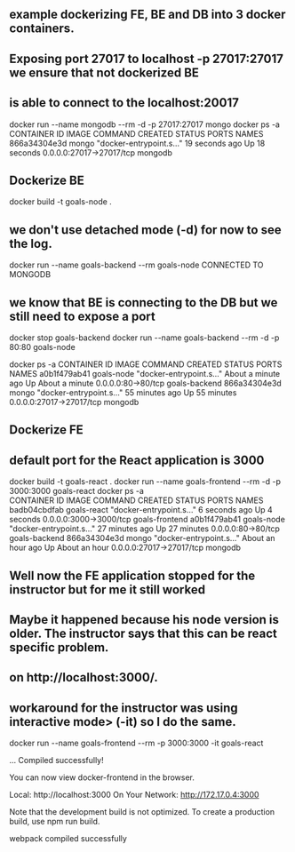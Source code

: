 ## example dockerizing FE, BE and DB into 3 docker containers.

## Exposing port 27017 to localhost -p 27017:27017 we ensure that not dockerized BE
## is able to connect to the localhost:20017

docker run --name mongodb --rm -d -p 27017:27017 mongo
docker ps -a
CONTAINER ID   IMAGE     COMMAND                  CREATED          STATUS          PORTS                      NAMES
866a34304e3d   mongo     "docker-entrypoint.s…"   19 seconds ago   Up 18 seconds   0.0.0.0:27017->27017/tcp   mongodb


## Dockerize BE

docker build -t goals-node .

## we don't use detached mode (-d) for now to see the log.
docker run --name goals-backend --rm goals-node
CONNECTED TO MONGODB

## we know that BE is connecting to the DB but we still need to expose a port

docker stop goals-backend
docker run --name goals-backend --rm -d -p 80:80 goals-node

docker ps -a
CONTAINER ID   IMAGE        COMMAND                  CREATED              STATUS              PORTS                      NAMES
a0b1f479ab41   goals-node   "docker-entrypoint.s…"   About a minute ago   Up About a minute   0.0.0.0:80->80/tcp         goals-backend
866a34304e3d   mongo        "docker-entrypoint.s…"   55 minutes ago       Up 55 minutes       0.0.0.0:27017->27017/tcp   mongodb

## Dockerize FE

## default port for the React application is 3000

docker build -t goals-react .
docker run --name goals-frontend --rm -d -p 3000:3000 goals-react
docker ps -a                                                     
CONTAINER ID   IMAGE         COMMAND                  CREATED             STATUS             PORTS                      NAMES
badb04cbdfab   goals-react   "docker-entrypoint.s…"   6 seconds ago       Up 4 seconds       0.0.0.0:3000->3000/tcp     goals-frontend
a0b1f479ab41   goals-node    "docker-entrypoint.s…"   27 minutes ago      Up 27 minutes      0.0.0.0:80->80/tcp         goals-backend
866a34304e3d   mongo         "docker-entrypoint.s…"   About an hour ago   Up About an hour   0.0.0.0:27017->27017/tcp   mongodb

## Well now the FE application stopped for the instructor but for me it still worked
## Maybe it happened because his node version is older. The instructor says that this can be react specific problem.
## on http://localhost:3000/.
## workaround for the instructor was using interactive mode> (-it) so I do the same.

docker run --name goals-frontend --rm -p 3000:3000 -it goals-react

...
Compiled successfully!

You can now view docker-frontend in the browser.

Local:            http://localhost:3000
On Your Network:  http://172.17.0.4:3000

Note that the development build is not optimized.
To create a production build, use npm run build.

webpack compiled successfully





